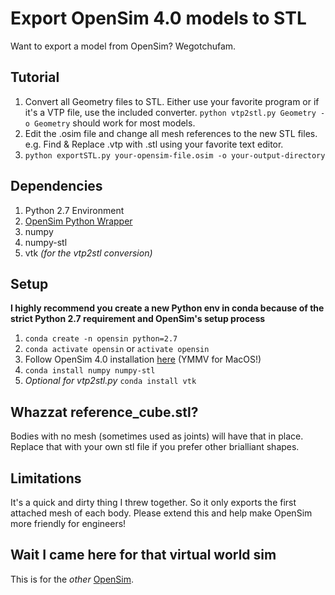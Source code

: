 # Export OpenSim 4.0 models to STL
Want to export a model from OpenSim? Wegotchufam.

## Tutorial
1. Convert all Geometry files to STL. Either use your favorite program or if it's a VTP file, use the included converter. `python vtp2stl.py Geometry -o Geometry` should work for most models.
1. Edit the .osim file and change all mesh references to the new STL files. e.g. Find & Replace .vtp with .stl using your favorite text editor.
1. `python exportSTL.py your-opensim-file.osim -o your-output-directory`

## Dependencies
1. Python 2.7 Environment
1. [OpenSim Python Wrapper](https://simtk-confluence.stanford.edu/display/OpenSim/Scripting+in+Python)
1. numpy
1. numpy-stl
1. vtk *(for the vtp2stl conversion)*

## Setup
**I highly recommend you create a new Python env in conda because of the strict Python 2.7 requirement and OpenSim's setup process**
1. `conda create -n opensin python=2.7`
1. `conda activate opensin` or `activate opensin`
1.  Follow OpenSim 4.0 installation [here](https://simtk-confluence.stanford.edu/display/OpenSim/Scripting+in+Python#ScriptinginPython-SettingupyourPythonscriptingenvironment) (YMMV for MacOS!)
1. `conda install numpy numpy-stl`
1. *Optional for vtp2stl.py* `conda install vtk`

## Whazzat reference_cube.stl? 
Bodies with no mesh (sometimes used as joints) will have that in place. Replace that with your own stl file if you prefer other brialliant shapes.

## Limitations
It's a quick and dirty thing I threw together. So it only exports the first attached mesh of each body. Please extend this and help make OpenSim more friendly for engineers!

## Wait I came here for that virtual world sim
This is for the *other* [OpenSim](https://opensim.stanford.edu/).
